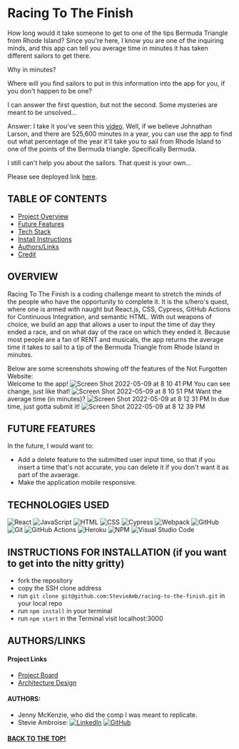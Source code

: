 # Racing To The Finish

How long would it take someone to get to one of the tips Bermuda Triangle from Rhode Island? Since you're here, I know you are one of the inquiring minds, and this app can tell you average time in minutes it has taken different sailors to get there.

Why in minutes?

Where will you find sailors to put in this information into the app for you, if you don't happen to be one?

I can answer the first question, but not the second. Some mysteries are meant to be unsolved...

Answer: I take it you've seen this [video](https://www.youtube.com/watch?v=-r2xXtSsPV0). 
Well, if we believe Johnathan Larson, and there are 525,600 minutes in a year, you can use the app to find out what percentage of the year it'll take you to sail from Rhode Island to one of the points of the Bermuda triangle. Specifically Bermuda.

I still can't help you about the sailors. That quest is your own...

Please see deployed link [here](https://infinite-dusk-28222.herokuapp.com/).

## TABLE OF CONTENTS
- [Project Overview](#project-overview)
- [Future Features](#future-features)
- [Tech Stack](#technologies-used)
- [Install Instructions](#instructions)
- [Authors/Links](#authorslinks)
- [Credit](#credit)

## OVERVIEW
Racing To The Finish is a coding challenge meant to stretch the minds of the people who have the opportunity to complete it. It is the s/hero's quest, where one is armed with naught but React.js, CSS, Cypress, GitHub Actions for Continuous Integration, and semantic HTML. With out weapons of choice, we build an app that allows a user to input the time of day they ended a race, and on what day of the race on which they ended it. Because most people are a fan of RENT and musicals, the app returns the average time it takes to sail to a tip of the Bermuda Triangle from Rhode Island in minutes. 

Below are some screenshots showing off the features of the Not Furgotten Website:  
Welcome to the app!
![Screen Shot 2022-05-09 at 8 10 41 PM](https://user-images.githubusercontent.com/89324625/167528654-c04f5029-cbe6-4969-b8c0-fa1b3abde8d8.png)
You can see change, just like that! 
![Screen Shot 2022-05-09 at 8 10 51 PM](https://user-images.githubusercontent.com/89324625/167528683-33209456-7253-4d32-aea4-66f01d379c84.png)
Want the average time (in minutes)?
![Screen Shot 2022-05-09 at 8 12 31 PM](https://user-images.githubusercontent.com/89324625/167528721-35e8e4e8-ebb4-4151-949f-8324e4bb716b.png)
In due time, just gotta submit it!
![Screen Shot 2022-05-09 at 8 12 39 PM](https://user-images.githubusercontent.com/89324625/167528747-62bcde36-d696-40e5-a692-3bb4dfe88867.png)

## FUTURE FEATURES
In the future, I would want to:
- Add a delete feature to the submitted user input time, so that if you insert a time that's not accurate, you can delete it if you don't want it as part of the avaerage.
- Make the application mobile responsive.


## TECHNOLOGIES USED 

![React](https://img.shields.io/badge/react-%2320232a.svg?style=for-the-badge&logo=react&logoColor=%2361DAFB)
![JavaScript](https://img.shields.io/badge/JavaScript-F7DF1E?style=for-the-badge&logo=javascript&logoColor=black)
![HTML](https://img.shields.io/badge/HTML5-E34F26?style=for-the-badge&logo=html5&logoColor=white)
![CSS](https://img.shields.io/badge/CSS3-1572B6?style=for-the-badge&logo=css3&logoColor=white)
![Cypress](https://img.shields.io/badge/-cypress-%23E5E5E5?style=for-the-badge&logo=cypress&logoColor=058a5e)
![Webpack](https://img.shields.io/badge/Webpack-8DD6F9?style=for-the-badge&logo=Webpack&logoColor=white)
![GitHub](https://img.shields.io/badge/github-%23121011.svg?style=for-the-badge&logo=github&logoColor=white)
![Git](https://img.shields.io/badge/git-%23F05033.svg?style=for-the-badge&logo=git&logoColor=white)
![GitHub Actions](https://img.shields.io/badge/github%20actions-%232671E5.svg?style=for-the-badge&logo=githubactions&logoColor=white)
![Heroku](https://img.shields.io/badge/Heroku-430098?style=for-the-badge&logo=heroku&logoColor=white)
![NPM](https://img.shields.io/badge/NPM-%23000000.svg?style=for-the-badge&logo=npm&logoColor=white)
![Visual Studio Code](https://img.shields.io/badge/Visual%20Studio%20Code-0078d7.svg?style=for-the-badge&logo=visual-studio-code&logoColor=white)

## INSTRUCTIONS FOR INSTALLATION (if you want to get into the nitty gritty)
- fork the repository
- copy the SSH clone address
- run ```git clone git@github.com:StevieAmb/racing-to-the-finish.git``` in your local repo
- run ```npm install``` in your terminal
- run ```npm start``` in the Terminal visit localhost:3000

## AUTHORS/LINKS

#### Project Links
- [Project Board](https://github.com/StevieAmb/racing-to-the-finish/projects/1)
- [Architecture Design](https://user-images.githubusercontent.com/89324625/167519252-8d9e5b4b-49ef-4cc0-ac5b-a1ed7e0641e1.png)

#### AUTHORS:

- Jenny McKenzie, who did the comp I was meant to replicate.
- Stevie Ambroise: 
[![LinkedIn](https://img.shields.io/badge/LinkedIn-0077B5?style=for-the-badge&logo=linkedin&logoColor=white)](https://www.linkedin.com/in/stevieambroise/) [![GitHub](https://img.shields.io/badge/GitHub-100000?style=for-the-badge&logo=github&logoColor=white)](https://github.com/StevieAmb)



#### [BACK TO THE TOP!](#racing-to-the-finish)




